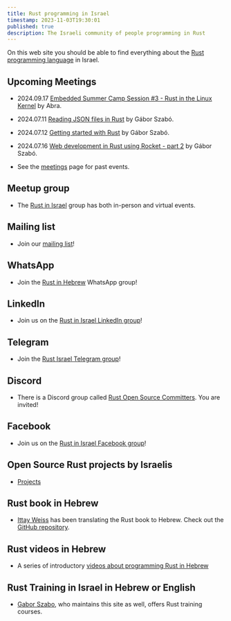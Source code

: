 ```yaml
---
title: Rust programming in Israel
timestamp: 2023-11-03T19:30:01
published: true
description: The Israeli community of people programming in Rust
---
```



On this web site you should be able to find everything about the [Rust programming language](https://www.rust-lang.org/) in Israel.

<!--
Despite the fact that our main goal is to reach the developers in Israel, most of the content will be in English
as that is the common (written) language for most of the programming world.
-->

## Upcoming Meetings

* 2024.09.17 [Embedded Summer Camp Session #3 - Rust in the Linux Kernel](https://www.meetup.com/abra-rnd-solutions/events/300733258/) by Abra.
* 2024.07.11 [Reading JSON files in Rust](https://www.meetup.com/code-mavens/events/301636580/) by Gábor Szabó.
* 2024.07.12 [Getting started with Rust](https://www.meetup.com/rust-in-israel/events/301872689/) by Gábor Szabó.
* 2024.07.16 [Web development in Rust using Rocket - part 2](https://www.meetup.com/code-mavens/events/301736709/) by Gábor Szabó.

* See the [meetings](/meetings) page for past events.

<!--

## In person and online meetings

* See the [meetings](/meetings) page

-->


## Meetup group

* The [Rust in Israel](https://www.meetup.com/rust-in-israel/) group has both in-person and virtual events.
<!--
* The [Rust TLV](https://www.meetup.com/rust-tlv/) is now inactive.
-->

## Mailing list

* Join our [mailing list](/mailing-list)!

## WhatsApp

* Join the [Rust in Hebrew](https://chat.whatsapp.com/GSDu36xgHTTKFlwsoO2CI5) WhatsApp group!

## LinkedIn

* Join us on the [Rust in Israel LinkedIn group](https://www.linkedin.com/groups/12915149/)!

## Telegram

* Join the [Rust Israel Telegram group](https://t.me/rustlang_il)!

## Discord

* There is a Discord group called [Rust Open Source Committers](https://discord.com/channels/1027509789774839818/1027509790928273470). You are invited!

## Facebook

* Join us on the [Rust in Israel Facebook group](https://www.facebook.com/groups/israelrust/)!

## Open Source Rust projects by Israelis

* [Projects](/projects)

## Rust book in Hebrew

* [Ittay Weiss](https://github.com/IttayWeiss/) has been translating the Rust book to Hebrew. Check out the [GitHub repository](https://github.com/IttayWeiss/rustbook-heb).

## Rust videos in Hebrew

* A series of introductory [videos about programming Rust in Hebrew](https://he.code-maven.com/rust)


## Rust Training in Israel in Hebrew or English

* [Gabor Szabo](https://szabgab.com/), who maintains this site as well, offers Rust training courses.


